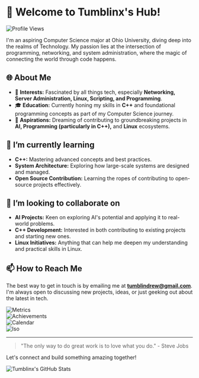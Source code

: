 # 👋 Welcome to Tumblinx's Hub!

![Profile Views](https://komarev.com/ghpvc/?username=tumblinx&color=green)

I'm an aspiring Computer Science major at Ohio University, diving deep into the realms of Technology. My passion lies at the intersection of programming, networking, and system administration, where the magic of connecting the world through code happens.

## 🌐 About Me

- 🤖 **Interests:** Fascinated by all things tech, especially **Networking, Server Administration, Linux, Scripting, and Programming**.
- 🎓 **Education:** Currently honing my skills in **C++** and foundational programming concepts as part of my Computer Science journey.
- 🚀 **Aspirations:** Dreaming of contributing to groundbreaking projects in **AI, Programming (particularly in C++),** and **Linux** ecosystems.

## 🌱 I’m currently learning

- **C++:** Mastering advanced concepts and best practices.
- **System Architecture:** Exploring how large-scale systems are designed and managed.
- **Open Source Contribution:** Learning the ropes of contributing to open-source projects effectively.

## 💞️ I’m looking to collaborate on

- **AI Projects:** Keen on exploring AI's potential and applying it to real-world problems.
- **C++ Development:** Interested in both contributing to existing projects and starting new ones.
- **Linux Initiatives:** Anything that can help me deepen my understanding and practical skills in Linux.

## 📫 How to Reach Me

The best way to get in touch is by emailing me at **tumblindrew@gmail.com**. I'm always open to discussing new projects, ideas, or just geeking out about the latest in tech.


![Metrics](/github-metrics.svg)
<br/>
![Achievements](/metrics.plugin.achievements.compact.svg)
<br/>
![Calendar](/metrics.plugin.calendar.full.svg)
<br/>
![Iso](/metrics.plugin.isocalendar.fullyear.svg)


---

> "The only way to do great work is to love what you do." - Steve Jobs

Let's connect and build something amazing together!

![Tumblinx's GitHub Stats](https://github-readme-stats.vercel.app/api?username=tumblinx&show_icons=true&theme=radical)

